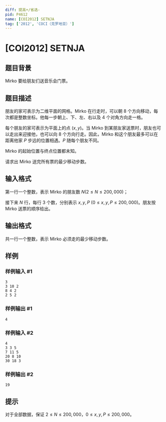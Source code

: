 ```yaml
---
diff: 提高+/省选-
pid: P4612
name: [COI2012] SETNJA
tag: ['2012', 'COCI（克罗地亚）']
---
```

# [COI2012] SETNJA
## 题目背景

Mirko 要给朋友们送音乐会门票。
## 题目描述

朋友的家可表示为二维平面的网格。Mirko 在行走时，可以朝 $8$ 个方向移动，每次都是整数坐标。他每一步朝上、下、左、右以及 $4$ 个对角方向走一格。

每个朋友的家可表示为平面上的点 $(x,y)$。当 Mirko 到某朋友家送票时，朋友也可以走出来迎接他，也可以向 $8$ 个方向行走。因此，Mirko 和这个朋友最多可以在距离他家 $P$ 步远的位置相遇。$P$ 随每个朋友不同。

Mirko 的起始位置与终点位置都未知。

请求出 Mirko 送完所有票的最少移动步数。
## 输入格式

第一行一个整数，表示 Mirko 的朋友数 $N (2 ≤ N ≤ 200{,}000)$；

接下来 $N$ 行，每行 $3$ 个数，分别表示 $x,y,P\ (0 ≤ x, y, P ≤ 200{,}000)$。朋友按 Mirko 送票的顺序给出。
## 输出格式

共一行一个整数，表示 Mirko 必须走的最少移动步数。
## 样例

### 样例输入 #1
```
3
3 10 2
8 4 2
2 5 2
```
### 样例输出 #1
```
4
```
### 样例输入 #2
```
4
3 3 5
7 11 5
20 8 10
30 18 3
```
### 样例输出 #2
```
19
```
## 提示

对于全部数据，保证 $2 ≤ N ≤ 200{,}000$，$0 ≤ x, y, P ≤ 200{,}000$。
